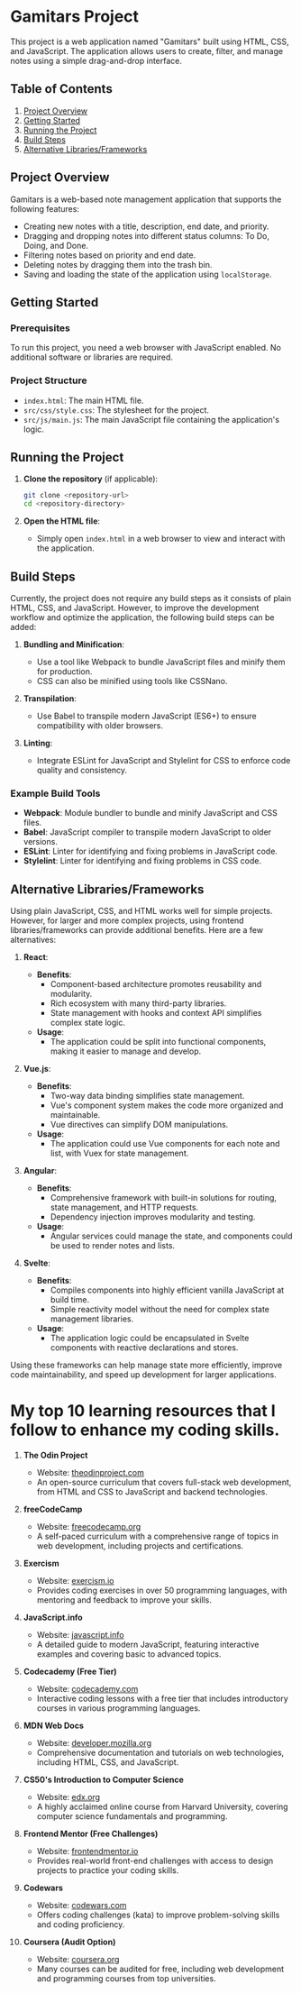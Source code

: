 # Gamitars Project

This project is a web application named "Gamitars" built using HTML, CSS, and JavaScript. The application allows users to create, filter, and manage notes using a simple drag-and-drop interface.

## Table of Contents

1. [Project Overview](#project-overview)
2. [Getting Started](#getting-started)
3. [Running the Project](#running-the-project)
4. [Build Steps](#build-steps)
5. [Alternative Libraries/Frameworks](#alternative-librariesframeworks)

## Project Overview

Gamitars is a web-based note management application that supports the following features:
- Creating new notes with a title, description, end date, and priority.
- Dragging and dropping notes into different status columns: To Do, Doing, and Done.
- Filtering notes based on priority and end date.
- Deleting notes by dragging them into the trash bin.
- Saving and loading the state of the application using `localStorage`.

## Getting Started

### Prerequisites

To run this project, you need a web browser with JavaScript enabled. No additional software or libraries are required.

### Project Structure

- `index.html`: The main HTML file.
- `src/css/style.css`: The stylesheet for the project.
- `src/js/main.js`: The main JavaScript file containing the application's logic.

## Running the Project

1. **Clone the repository** (if applicable):
    ```bash
    git clone <repository-url>
    cd <repository-directory>
    ```

2. **Open the HTML file**:
    - Simply open `index.html` in a web browser to view and interact with the application.

## Build Steps

Currently, the project does not require any build steps as it consists of plain HTML, CSS, and JavaScript. However, to improve the development workflow and optimize the application, the following build steps can be added:

1. **Bundling and Minification**:
    - Use a tool like Webpack to bundle JavaScript files and minify them for production.
    - CSS can also be minified using tools like CSSNano.
  
2. **Transpilation**:
    - Use Babel to transpile modern JavaScript (ES6+) to ensure compatibility with older browsers.

3. **Linting**:
    - Integrate ESLint for JavaScript and Stylelint for CSS to enforce code quality and consistency.

### Example Build Tools

- **Webpack**: Module bundler to bundle and minify JavaScript and CSS files.
- **Babel**: JavaScript compiler to transpile modern JavaScript to older versions.
- **ESLint**: Linter for identifying and fixing problems in JavaScript code.
- **Stylelint**: Linter for identifying and fixing problems in CSS code.

## Alternative Libraries/Frameworks

Using plain JavaScript, CSS, and HTML works well for simple projects. However, for larger and more complex projects, using frontend libraries/frameworks can provide additional benefits. Here are a few alternatives:

1. **React**:
    - **Benefits**:
        - Component-based architecture promotes reusability and modularity.
        - Rich ecosystem with many third-party libraries.
        - State management with hooks and context API simplifies complex state logic.
    - **Usage**:
        - The application could be split into functional components, making it easier to manage and develop.

2. **Vue.js**:
    - **Benefits**:
        - Two-way data binding simplifies state management.
        - Vue's component system makes the code more organized and maintainable.
        - Vue directives can simplify DOM manipulations.
    - **Usage**:
        - The application could use Vue components for each note and list, with Vuex for state management.

3. **Angular**:
    - **Benefits**:
        - Comprehensive framework with built-in solutions for routing, state management, and HTTP requests.
        - Dependency injection improves modularity and testing.
    - **Usage**:
        - Angular services could manage the state, and components could be used to render notes and lists.

4. **Svelte**:
    - **Benefits**:
        - Compiles components into highly efficient vanilla JavaScript at build time.
        - Simple reactivity model without the need for complex state management libraries.
    - **Usage**:
        - The application logic could be encapsulated in Svelte components with reactive declarations and stores.

Using these frameworks can help manage state more efficiently, improve code maintainability, and speed up development for larger applications.


# My top 10 learning resources that I follow to enhance my coding skills.

1. **The Odin Project**
   - Website: [theodinproject.com](https://www.theodinproject.com/)
   - An open-source curriculum that covers full-stack web development, from HTML and CSS to JavaScript and backend technologies.

2. **freeCodeCamp**
   - Website: [freecodecamp.org](https://www.freecodecamp.org/)
   - A self-paced curriculum with a comprehensive range of topics in web development, including projects and certifications.

3. **Exercism**
   - Website: [exercism.io](https://exercism.io/)
   - Provides coding exercises in over 50 programming languages, with mentoring and feedback to improve your skills.

4. **JavaScript.info**
   - Website: [javascript.info](https://javascript.info/)
   - A detailed guide to modern JavaScript, featuring interactive examples and covering basic to advanced topics.

5. **Codecademy (Free Tier)**
   - Website: [codecademy.com](https://www.codecademy.com/)
   - Interactive coding lessons with a free tier that includes introductory courses in various programming languages.

6. **MDN Web Docs**
   - Website: [developer.mozilla.org](https://developer.mozilla.org/)
   - Comprehensive documentation and tutorials on web technologies, including HTML, CSS, and JavaScript.

7. **CS50's Introduction to Computer Science**
   - Website: [edx.org](https://www.edx.org/course/cs50s-introduction-to-computer-science)
   - A highly acclaimed online course from Harvard University, covering computer science fundamentals and programming.

8. **Frontend Mentor (Free Challenges)**
   - Website: [frontendmentor.io](https://www.frontendmentor.io/)
   - Provides real-world front-end challenges with access to design projects to practice your coding skills.

9. **Codewars**
   - Website: [codewars.com](https://www.codewars.com/)
   - Offers coding challenges (kata) to improve problem-solving skills and coding proficiency.

10. **Coursera (Audit Option)**
    - Website: [coursera.org](https://www.coursera.org/)
    - Many courses can be audited for free, including web development and programming courses from top universities.

